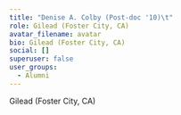 ```yaml
---
title: "Denise A. Colby (Post-doc '10)\t"
role: Gilead (Foster City, CA)
avatar_filename: avatar
bio: Gilead (Foster City, CA)
social: []
superuser: false
user_groups:
  - Alumni
---
```

Gilead (Foster City, CA)

